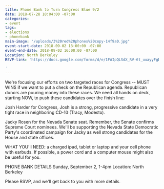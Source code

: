 ```yaml
---
title: Phone Bank to Turn Congress Blue 9/2
date: 2018-07-28 10:04:00 -07:00
categories:
- event
tags:
- elections
- phonebank
main-image: "/uploads/3%20red%20phones%20copy-14f9a0.jpg"
event-start-date: 2018-09-02 13:00:00 -07:00
event-end-date: 2018-09-02 16:00:00 -07:00
Location: North Berkeley
RSVP-link: 'https://docs.google.com/forms/d/e/1FAIpQLSdX_RV-6t_uuayyFgDssrIoeS_ELWUp42n5wbRvi_nIpgJD7Q/viewform

'
---
```


We're focusing our efforts on two targeted races for Congress -- MUST WINS if we want to put a check on the Republican agenda.  Republican donors are pouring money into these races.  We need all hands on deck, starting NOW,  to push these candidates over the finish line:

Josh Harder for Congress,  Josh is a strong, progressive candidate in a very tight race in neighboring CD-10 (Tracy, Modesto). 

Jacky Rosen for the Nevada Senate seat. Remember, the Senate confirms Supreme Court nominees. We'll be supporting the Nevada State Democratic Party's coordinated campaign for Jacky as well strong candidates for the House and state offices. 

WHAT YOU'll NEED: a charged ipad, tablet or laptop and your cell phone with earbuds.  If possible, a power cord and a computer mouse might also be useful for you.

PHONE BANK DETAILS
Sunday, September 2, 1-4pm
Location: North Berkeley 

Please RSVP, and we'll get back to you with more details. 
